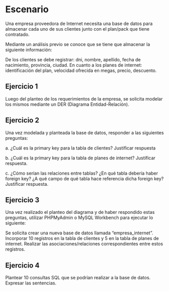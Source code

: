 # Escenario

Una empresa proveedora de Internet necesita una base de datos para almacenar cada uno de sus clientes junto con el plan/pack que tiene contratado.

Mediante un análisis previo se conoce que se tiene que almacenar la siguiente información:

De los clientes se debe registrar: dni, nombre, apellido, fecha de nacimiento, provincia, ciudad.
En cuanto a los planes de internet: identificación del plan, velocidad ofrecida en megas, precio, descuento.

## Ejercicio 1

Luego del planteo de los requerimientos de la empresa, se solicita modelar los mismos mediante un DER (Diagrama Entidad-Relación).

## Ejercicio 2 

Una vez modelada y planteada la base de datos, responder a las siguientes preguntas:

a. ¿Cuál es la primary key para la tabla de clientes? Justificar respuesta


b. ¿Cuál es la primary key para la tabla de planes de internet? Justificar respuesta.


c. ¿Cómo serían las relaciones entre tablas? ¿En qué tabla debería haber foreign key? ¿A qué campo de qué tabla hace referencia dicha foreign key? Justificar respuesta.

## Ejercicio 3

Una vez realizado el planteo del diagrama y de haber respondido estas preguntas, utilizar PHPMyAdmin o MySQL Workbench para ejecutar lo siguiente:

Se solicita crear una nueva base de datos llamada “empresa_internet”.
Incorporar 10 registros en la tabla de clientes y 5 en la tabla de planes de internet.
Realizar las asociaciones/relaciones correspondientes entre estos registros.

## Ejercicio 4

Plantear 10 consultas SQL que se podrían realizar a la base de datos. Expresar las sentencias.


